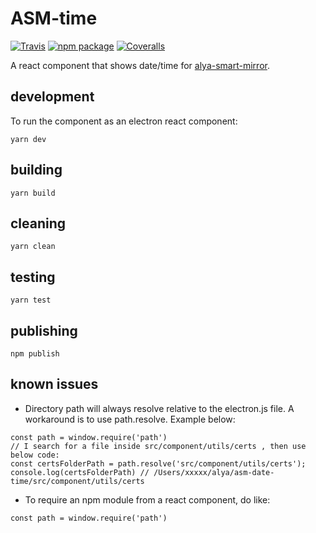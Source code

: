 # ASM-time

[![Travis][build-badge]][build]
[![npm package][npm-badge]][npm]
[![Coveralls][coveralls-badge]][coveralls]

A react component that shows date/time for [alya-smart-mirror](https://github.com/alronz/alya-smart-mirror).

[build-badge]: https://img.shields.io/travis/user/repo/master.png?style=flat-square
[build]: https://travis-ci.org/user/repo

[npm-badge]: https://img.shields.io/npm/v/npm-package.png?style=flat-square
[npm]: https://www.npmjs.org/package/npm-package

[coveralls-badge]: https://img.shields.io/coveralls/user/repo/master.png?style=flat-square
[coveralls]: https://coveralls.io/github/user/repo


## development
To run the component as an electron react component:

```
yarn dev
```


## building


```
yarn build
```

## cleaning


```
yarn clean
```


## testing


```
yarn test
```

## publishing


```
npm publish
```

## known issues
- Directory path will always resolve relative to the electron.js file. A workaround is to use path.resolve. Example below:

```
const path = window.require('path')
// I search for a file inside src/component/utils/certs , then use below code:
const certsFolderPath = path.resolve('src/component/utils/certs');
console.log(certsFolderPath) // /Users/xxxxx/alya/asm-date-time/src/component/utils/certs
```

- To require an npm module from a react component, do like:

```
const path = window.require('path')
```
 